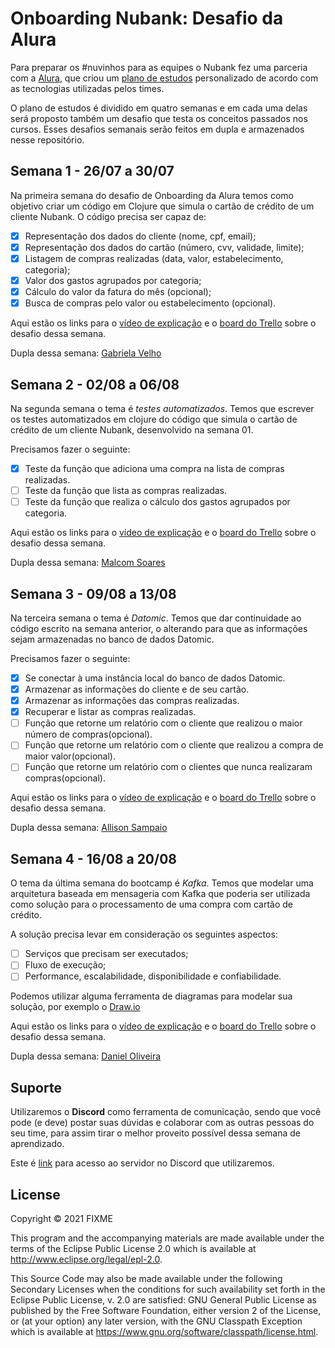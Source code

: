 # Onboarding Nubank: Desafio da Alura

Para preparar os #nuvinhos para as equipes o Nubank fez uma parceria com a [Alura](https://cursos.alura.com.br/), que criou um [plano de estudos](https://cursos.alura.com.br/learning-guide/company) personalizado de acordo com as tecnologias utilizadas pelos times.

O plano de estudos é dividido em quatro semanas e em cada uma delas será proposto também um desafio que testa os conceitos passados nos cursos. Esses desafios semanais serão feitos em dupla e armazenados nesse repositório.

## Semana 1 - 26/07 a 30/07

Na primeira semana do desafio de Onboarding da Alura temos como objetivo criar um código em Clojure que simula o cartão de crédito de um cliente Nubank. O código precisa ser capaz de:

- [x] Representação dos dados do cliente (nome, cpf, email);
- [x] Representação dos dados do cartão (número, cvv, validade, limite);
- [x] Listagem de compras realizadas (data, valor, estabelecimento, categoria);
- [x] Valor dos gastos agrupados por categoria;
- [x] Cálculo do valor da fatura do mês (opcional);
- [x] Busca de compras pelo valor ou estabelecimento (opcional).

Aqui estão os links para o [vídeo de explicação](https://www.alura.com.br/levelup/nubank-cdk/semana-01-clojure) e o [board do Trello](https://trello.com/b/SPvpShJi/desafio-semana-1) sobre o desafio dessa semana.

Dupla dessa semana: [Gabriela Velho](https://github.com/GabrielaVelho)
## Semana 2 - 02/08 a 06/08
Na segunda semana o tema é *testes automatizados*. Temos que escrever os testes automatizados em clojure do código que simula o cartão de crédito de um cliente Nubank, desenvolvido na semana 01.

Precisamos fazer o seguinte:

- [x] Teste da função que adiciona uma compra na lista de compras realizadas.
- [ ] Teste da função que lista as compras realizadas.
- [ ] Teste da função que realiza o cálculo dos gastos agrupados por categoria.

Aqui estão os links para o [vídeo de explicação](https://www.alura.com.br/levelup/nubank-cdk/semana-02-testes) e o [board do Trello](https://trello.com/b/DZy7g8g4/desafio-semana-2) sobre o desafio dessa semana.

Dupla dessa semana: [Malcom Soares](https://github.com/Risadeiro/)

## Semana 3 - 09/08 a 13/08
Na terceira semana o tema é *Datomic*. Temos que dar continuidade ao código escrito na semana anterior, o alterando para que as informações sejam armazenadas no banco de dados Datomic.

Precisamos fazer o seguinte:

- [x] Se conectar à uma instância local do banco de dados Datomic.
- [x] Armazenar as informações do cliente e de seu cartão.
- [x] Armazenar as informações das compras realizadas.
- [x] Recuperar e listar as compras realizadas.
- [ ] Função que retorne um relatório com o cliente que realizou o maior número de compras(opcional).
- [ ] Função que retorne um relatório com o cliente que realizou a compra de maior valor(opcional).
- [ ] Função que retorne um relatório com o clientes que nunca realizaram compras(opcional).

Aqui estão os links para o [vídeo de explicação](https://www.alura.com.br/levelup/nubank-cdk/semana-03-datomic) e o [board do Trello](https://trello.com/b/53ur3SRy/semana-3) sobre o desafio dessa semana.

Dupla dessa semana: [Allison Sampaio](https://github.com/allisonsampaio)

## Semana 4 - 16/08  a 20/08
O tema da última semana do bootcamp é *Kafka*. Temos que modelar uma arquitetura baseada em mensageria com Kafka que poderia ser utilizada como solução para o processamento de uma compra com cartão de crédito.

A solução precisa levar em consideração os seguintes aspectos:

- [ ] Serviços que precisam ser executados;
- [ ] Fluxo de execução;
- [ ] Performance, escalabilidade, disponibilidade e confiabilidade.

Podemos utilizar alguma ferramenta de diagramas para modelar sua solução, por exemplo o [Draw.io](https://app.diagrams.net)

Aqui estão os links para o [vídeo de explicação](https://www.alura.com.br/levelup/nubank-cdk/semana-04-kafka) e o [board do Trello](https://trello.com/b/IFwKsHy6/semana-4) sobre o desafio dessa semana.

Dupla dessa semana: [Daniel Oliveira](https://github.com/danielNorbitt/)

## Suporte

Utilizaremos o **Discord** como ferramenta de comunicação, sendo que você pode (e deve) postar suas dúvidas e colaborar com as outras pessoas do seu time, para assim tirar o melhor proveito possível dessa semana de aprendizado.

Este é [link](https://discord.gg/Y4Sxa7aV) para acesso ao servidor no Discord que utilizaremos.

## License

Copyright © 2021 FIXME

This program and the accompanying materials are made available under the
terms of the Eclipse Public License 2.0 which is available at
http://www.eclipse.org/legal/epl-2.0.

This Source Code may also be made available under the following Secondary
Licenses when the conditions for such availability set forth in the Eclipse
Public License, v. 2.0 are satisfied: GNU General Public License as published by
the Free Software Foundation, either version 2 of the License, or (at your
option) any later version, with the GNU Classpath Exception which is available
at https://www.gnu.org/software/classpath/license.html.
